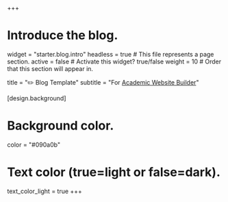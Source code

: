 +++
# Introduce the blog.
widget = "starter.blog.intro"
headless = true  # This file represents a page section.
active = false  # Activate this widget? true/false
weight = 10  # Order that this section will appear in.

title = "✏️ Blog Template"
subtitle = "For [Academic Website Builder](https://sourcethemes.com/academic/)"

[design.background]
  # Background color.
  color = "#090a0b"

  # Text color (true=light or false=dark).
  text_color_light = true
+++
